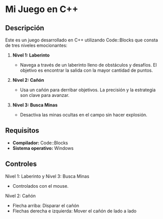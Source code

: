 # Mi Juego en C++

## Descripción
Este es un juego desarrollado en C++ utilizando Code::Blocks que consta de tres niveles emocionantes:

1. **Nivel 1: Laberinto**
   - Navega a través de un laberinto lleno de obstáculos y desafíos. El objetivo es encontrar la salida con la mayor cantidad de puntos.

2. **Nivel 2: Cañón**
   - Usa un cañón para derribar objetivos. La precisión y la estrategia son clave para avanzar.

3. **Nivel 3: Busca Minas**
   - Desactiva las minas ocultas en el campo sin hacer explosión.

## Requisitos
- **Compilador:** Code::Blocks 
- **Sistema operativo:** Windows

## Controles

Nivel 1: Laberinto y Nivel 3: Busca Minas

- Controlados con el mouse.

Nivel 2: Cañón

- Flecha arriba: Disparar el cañón
- Flechas derecha e izquierda: Mover el cañón de lado a lado
